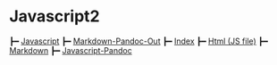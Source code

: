 # Javascript2

┣━  [Javascript](javascript2/javascript.md)
┣━  [Markdown-Pandoc-Out](javascript2/markdown-pandoc-out.html)
┣━  [Index](javascript2/index.md)
┣━  [Html (JS file)](javascript2/html.js)
┣━  [Markdown](javascript2/markdown.html)
┣━  [Javascript-Pandoc](javascript2/javascript-pandoc.md)